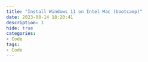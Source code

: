 ```yaml
---
title: "Install Windows 11 on Intel Mac (bootcamp)"
date: 2023-08-14 18:20:41
description: 1
hide: true
categories: 
- Code
tags:
- Code
---
```


